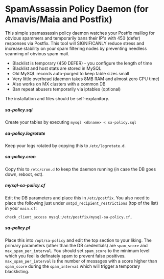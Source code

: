 # SpamAssassin Policy Daemon (for Amavis/Maia and Postfix)

This simple spamassassin policy daemon watches your Postfix maillog for obvious spammers and temporarily bans their IP's with 450 (defer) responses via Postfix.   This tool will SIGNIFICANLY reduce stress and increase stability on your spam filtering nodes by preventing needless scanning of obvious spam mail.

  - Blacklist is temporary (450 DEFER) - you configure the length of time
  - Blacklist and host stats are stored in MySQL
  - Old MySQL records auto-purged to keep table sizes small
  - Very little overhead (daemon takes 8MB RAM and almost zero CPU time)
  - Also works on MX clusters with a common DB
  - Ban repeat abusers temporarily via iptables (optional)

The installation and files should be self-explanitory.

##### sa-policy.sql
Create your tables by executing `mysql <dbname> < sa-policy.sql`

##### sa-policy.logrotate
Keep your logs rotated by copying this to `/etc/logrotate.d`.

##### sa-policy.cron
Copy this to `/etc/cron.d` to keep the daemon running (in case the DB goes down, reboot, ect).

##### mysql-sa-policy.cf
Edit the DB parameters and place this in `/etc/postfix`.   You also need to place the following just under `smtpd_recipient_restrictions` (top of the list) in your `main.cf`:

`check_client_access mysql:/etc/postfix/mysql-sa-policy.cf,`

##### sa-policy.pl
Place this into `/opt/sa-policy` and edit the top section to your liking.   The primary parameters (other than the DB credentials) are `spam_score` and `max_spam_per_interval`.   You should set `spam_score` to the minimum level which you feel is definately spam to prevent false positives.   `max_spam_per_interval` is the number of messages with a score higher than `spam_score` during the `spam_interval` which will trigger a temporary blacklisting.
